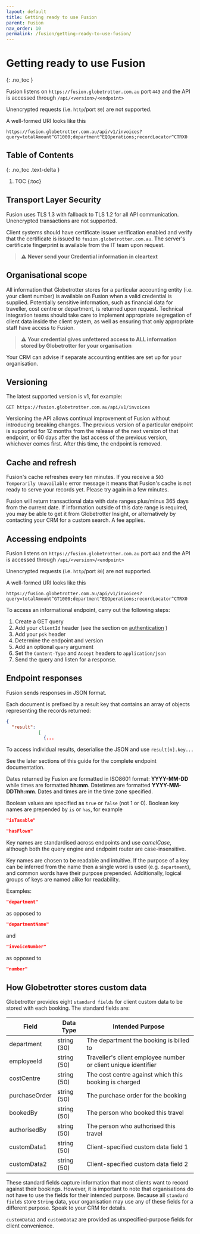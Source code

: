 ```yaml
---
layout: default
title: Getting ready to use Fusion
parent: Fusion
nav_order: 10
permalink: /fusion/getting-ready-to-use-fusion/
---
```


# Getting ready to use Fusion
{: .no_toc }

Fusion listens on `https://fusion.globetrotter.com.au` port `443` and the API is accessed through `/api/<version>/<endpoint>`

Unencrypted requests (i.e. `http`/port `80`) are not supported.

A well-formed URI looks like this

````url
https://fusion.globetrotter.com.au/api/v1/invoices?query=totalAmount^GT1000;department^EQOperations;recordLocator^CTRX0
````

## Table of Contents
{: .no_toc .text-delta }

1. TOC
{:toc}

## Transport Layer Security

Fusion uses TLS 1.3 with fallback to TLS 1.2 for all API communication. Unencrypted transactions are not supported.

Client systems should have certificate issuer verification enabled and verify that the certificate is issued to `fusion.globetrotter.com.au`. The server's certificate fingerprint is available from the IT team upon request.

> **⚠ Never send your Credential information in cleartext**

## Organisational scope

All information that Globetrotter stores for a particular accounting entity (i.e. your client number) is available on Fusion when a valid credential is supplied. Potentially sensitive information, such as financial data for traveller, cost centre or department, is returned upon request. Technical integration teams should take care to implement appropriate segregation of client data inside the client system, as well as ensuring that only appropriate staff have access to Fusion.

> **⚠ Your credential gives unfettered access to ALL information stored by Globetrotter for your organisation**

Your CRM can advise if separate accounting entities are set up for your organisation.

## Versioning

The latest supported version is v1, for example:

````url
GET https://fusion.globetrotter.com.au/api/v1/invoices
````

Versioning the API allows continual improvement of Fusion without introducing breaking changes. The previous version of a particular endpoint is supported for 12 months from the release of the next version of that endpoint, or 60 days after the last access of the previous version, whichever comes first. After this time, the endpoint is removed.

## Cache and refresh

Fusion's cache refreshes every ten minutes. If you receive a `503 Temporarily Unavailable` error message it means that Fusion's cache is not ready to serve your records yet. Please try again in a few minutes.

Fusion will return transactional data with date ranges plus/minus 365 days from the current date. If information outside of this date range is required, you may be able to get it from Globetrotter Insight, or alternatively by contacting your CRM for a custom search. A fee applies.

## Accessing endpoints

Fusion listens on `https://fusion.globetrotter.com.au` port `443` and the API is accessed through `/api/<version>/<endpoint>`

Unencrypted requests (i.e. `http`/port `80`) are not supported.

A well-formed URI looks like this

````url
https://fusion.globetrotter.com.au/api/v1/invoices?query=totalAmount^GT1000;department^EQOperations;recordLocator^CTRX0
````

To access an informational endpoint, carry out the following steps:

1. Create a GET query
2. Add your `clientId` header (see the section on [authentication](#authentication) )
3. Add your `psk` header
4. Determine the endpoint and version
5. Add an optional `query` argument
6. Set the `Content-Type` and `Accept` headers to `application/json`
7. Send the query and listen for a response.

## Endpoint responses

Fusion sends responses in JSON format.

Each document is prefixed by a result key that contains an array of objects representing the records returned:

````json
{
  "result":
            [
              {...
````

To access individual results, deserialise the JSON and use `result[n].key...`

See the later sections of this guide for the complete endpoint documentation.

Dates returned by Fusion are formatted in ISO8601 format: **YYYY-MM-DD** while times are formatted **hh:mm**. Datetimes are formatted **YYYY-MM-DDThh:mm**. Dates and times are in the time zone specified.

Boolean values are specified as `true` or `false` (not 1 or 0). Boolean key names are prepended by `is` or `has`, for example

````json
"isTaxable"
````

````json
"hasFlown"
````

Key names are standardised across endpoints and use *camelCase*, although both the query engine and endpoint router are case-insensitive.

Key names are chosen to be readable and intuitive. If the purpose of a key can be inferred from the name then a single word is used (e.g. `department`), and common words have their purpose prepended. Additionally, logical groups of keys are named alike for readability.

Examples:

````json
"department"
````

as opposed to

```json
"departmentName"
````

and

````json
"invoiceNumber"
````

as opposed to

````json
"number"
````

## How Globetrotter stores custom data

Globetrotter provides eight `standard fields` for client custom data to be stored with each booking. The standard fields are:

|Field|Data Type|Intended Purpose|
|---|---|---|
|department|string (30)|The department the booking is billed to|
|employeeId|string (50)|Traveller's client employee number or client unique identifier|
|costCentre|string (50)|The cost centre against which this booking is charged|
|purchaseOrder|string (50)|The purchase order for the booking|
|bookedBy|string (50)|The person who booked this travel|
|authorisedBy|string (50)|The person who authorised this travel|
|customData1|string (50)|Client-specified custom data field 1|
|customData2|string (50)|Client-specified custom data field 2|

These standard fields capture information that most clients want to record against their bookings. However, it is important to note that organisations do not have to use the fields for their intended purpose. Because all `standard fields` store `String` data, your organisation may use any of these fields for a different purpose. Speak to your CRM for details.

`customData1` and `customData2` are provided as unspecified-purpose fields for client convenience.

